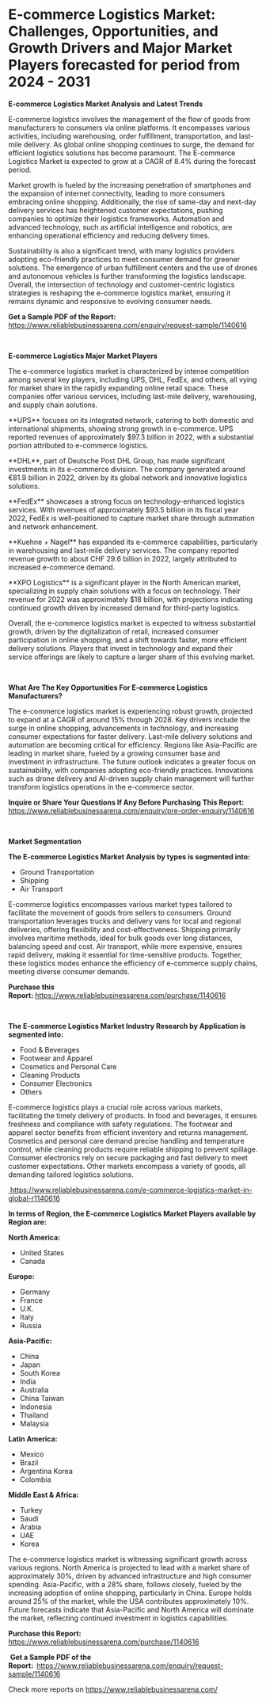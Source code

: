<p><h1>E-commerce Logistics Market: Challenges, Opportunities, and Growth Drivers and Major Market Players forecasted for period from 2024 - 2031</h1></p><p><strong>E-commerce Logistics Market Analysis and Latest Trends</strong></p>
<p><p>E-commerce logistics involves the management of the flow of goods from manufacturers to consumers via online platforms. It encompasses various activities, including warehousing, order fulfillment, transportation, and last-mile delivery. As global online shopping continues to surge, the demand for efficient logistics solutions has become paramount. The E-commerce Logistics Market is expected to grow at a CAGR of 8.4% during the forecast period. </p><p>Market growth is fueled by the increasing penetration of smartphones and the expansion of internet connectivity, leading to more consumers embracing online shopping. Additionally, the rise of same-day and next-day delivery services has heightened customer expectations, pushing companies to optimize their logistics frameworks. Automation and advanced technology, such as artificial intelligence and robotics, are enhancing operational efficiency and reducing delivery times. </p><p>Sustainability is also a significant trend, with many logistics providers adopting eco-friendly practices to meet consumer demand for greener solutions. The emergence of urban fulfillment centers and the use of drones and autonomous vehicles is further transforming the logistics landscape. Overall, the intersection of technology and customer-centric logistics strategies is reshaping the e-commerce logistics market, ensuring it remains dynamic and responsive to evolving consumer needs.</p></p>
<p><strong>Get a Sample PDF of the Report:&nbsp;</strong> <a href="https://www.reliablebusinessarena.com/enquiry/request-sample/1140616?utm_campaign=1943&utm_medium=2&utm_source=Github&utm_content=ia&utm_term=28122024&utm_id=e-commerce-logistics">https://www.reliablebusinessarena.com/enquiry/request-sample/1140616</a></p>
<p>&nbsp;</p>
<p><strong>E-commerce Logistics Major Market Players</strong></p>
<p><p>The e-commerce logistics market is characterized by intense competition among several key players, including UPS, DHL, FedEx, and others, all vying for market share in the rapidly expanding online retail space. These companies offer various services, including last-mile delivery, warehousing, and supply chain solutions.</p><p>**UPS** focuses on its integrated network, catering to both domestic and international shipments, showing strong growth in e-commerce. UPS reported revenues of approximately $97.3 billion in 2022, with a substantial portion attributed to e-commerce logistics.</p><p>**DHL**, part of Deutsche Post DHL Group, has made significant investments in its e-commerce division. The company generated around €81.9 billion in 2022, driven by its global network and innovative logistics solutions.</p><p>**FedEx** showcases a strong focus on technology-enhanced logistics services. With revenues of approximately $93.5 billion in its fiscal year 2022, FedEx is well-positioned to capture market share through automation and network enhancement.</p><p>**Kuehne + Nagel** has expanded its e-commerce capabilities, particularly in warehousing and last-mile delivery services. The company reported revenue growth to about CHF 29.6 billion in 2022, largely attributed to increased e-commerce demand.</p><p>**XPO Logistics** is a significant player in the North American market, specializing in supply chain solutions with a focus on technology. Their revenue for 2022 was approximately $18 billion, with projections indicating continued growth driven by increased demand for third-party logistics.</p><p>Overall, the e-commerce logistics market is expected to witness substantial growth, driven by the digitalization of retail, increased consumer participation in online shopping, and a shift towards faster, more efficient delivery solutions. Players that invest in technology and expand their service offerings are likely to capture a larger share of this evolving market.</p></p>
<p>&nbsp;</p>
<p><strong>What Are The Key Opportunities For E-commerce Logistics Manufacturers?</strong></p>
<p><p>The e-commerce logistics market is experiencing robust growth, projected to expand at a CAGR of around 15% through 2028. Key drivers include the surge in online shopping, advancements in technology, and increasing consumer expectations for faster delivery. Last-mile delivery solutions and automation are becoming critical for efficiency. Regions like Asia-Pacific are leading in market share, fueled by a growing consumer base and investment in infrastructure. The future outlook indicates a greater focus on sustainability, with companies adopting eco-friendly practices. Innovations such as drone delivery and AI-driven supply chain management will further transform logistics operations in the e-commerce sector.</p></p>
<p><strong>Inquire or Share Your Questions If Any Before Purchasing This Report:</strong> <a href="https://www.reliablebusinessarena.com/enquiry/pre-order-enquiry/1140616?utm_campaign=1943&utm_medium=2&utm_source=Github&utm_content=ia&utm_term=28122024&utm_id=e-commerce-logistics">https://www.reliablebusinessarena.com/enquiry/pre-order-enquiry/1140616</a></p>
<p>&nbsp;</p>
<p><strong>Market Segmentation</strong></p>
<p><strong>The E-commerce Logistics Market Analysis by types is segmented into:</strong></p>
<p><ul><li>Ground Transportation</li><li>Shipping</li><li>Air Transport</li></ul></p>
<p><p>E-commerce logistics encompasses various market types tailored to facilitate the movement of goods from sellers to consumers. Ground transportation leverages trucks and delivery vans for local and regional deliveries, offering flexibility and cost-effectiveness. Shipping primarily involves maritime methods, ideal for bulk goods over long distances, balancing speed and cost. Air transport, while more expensive, ensures rapid delivery, making it essential for time-sensitive products. Together, these logistics modes enhance the efficiency of e-commerce supply chains, meeting diverse consumer demands.</p></p>
<p><strong>Purchase this Report:&nbsp;</strong><a href="https://www.reliablebusinessarena.com/purchase/1140616?utm_campaign=1943&utm_medium=2&utm_source=Github&utm_content=ia&utm_term=28122024&utm_id=e-commerce-logistics">https://www.reliablebusinessarena.com/purchase/1140616</a></p>
<p>&nbsp;</p>
<p><strong>The E-commerce Logistics Market Industry Research by Application is segmented into:</strong></p>
<p><ul><li>Food & Beverages</li><li>Footwear and Apparel</li><li>Cosmetics and Personal Care</li><li>Cleaning Products</li><li>Consumer Electronics</li><li>Others</li></ul></p>
<p><p>E-commerce logistics plays a crucial role across various markets, facilitating the timely delivery of products. In food and beverages, it ensures freshness and compliance with safety regulations. The footwear and apparel sector benefits from efficient inventory and returns management. Cosmetics and personal care demand precise handling and temperature control, while cleaning products require reliable shipping to prevent spillage. Consumer electronics rely on secure packaging and fast delivery to meet customer expectations. Other markets encompass a variety of goods, all demanding tailored logistics solutions.</p></p>
<p><a href="https://www.reliablebusinessarena.com/e-commerce-logistics-market-in-global-r1140616?utm_campaign=1943&utm_medium=2&utm_source=Github&utm_content=ia&utm_term=28122024&utm_id=e-commerce-logistics">&nbsp;https://www.reliablebusinessarena.com/e-commerce-logistics-market-in-global-r1140616</a></p>
<p><strong>In terms of Region, the E-commerce Logistics Market Players available by Region are:</strong></p>
<p>
    <p> <strong> North America: </strong>
        <ul>
            <li>United States</li>
            <li>Canada</li>
        </ul>
        </p> 
    <p> <strong> Europe: </strong>
        <ul>
            <li>Germany</li>
            <li>France</li>
            <li>U.K.</li>
            <li>Italy</li>
            <li>Russia</li>
        </ul>
        </p> 
    <p> <strong> Asia-Pacific: </strong>
        <ul>
            <li>China</li>
            <li>Japan</li>
            <li>South Korea</li>
            <li>India</li>
            <li>Australia</li>
            <li>China Taiwan</li>
            <li>Indonesia</li>
            <li>Thailand</li>
            <li>Malaysia</li>
        </ul>
        </p> 
    <p> <strong> Latin America: </strong>
        <ul>
            <li>Mexico</li>
            <li>Brazil</li>
            <li>Argentina Korea</li>
            <li>Colombia</li>
        </ul>
        </p> 
    <p> <strong> Middle East & Africa: </strong>
        <ul>
            <li>Turkey</li>
            <li>Saudi</li>
            <li>Arabia</li>
            <li>UAE</li>
            <li>Korea</li>
        </ul>
    </p>
    </p>
<p><p>The e-commerce logistics market is witnessing significant growth across various regions. North America is projected to lead with a market share of approximately 30%, driven by advanced infrastructure and high consumer spending. Asia-Pacific, with a 28% share, follows closely, fueled by the increasing adoption of online shopping, particularly in China. Europe holds around 25% of the market, while the USA contributes approximately 10%. Future forecasts indicate that Asia-Pacific and North America will dominate the market, reflecting continued investment in logistics capabilities.</p></p>
<p><strong>Purchase this Report: </strong><a href="https://www.reliablebusinessarena.com/purchase/1140616?utm_campaign=1943&utm_medium=2&utm_source=Github&utm_content=ia&utm_term=28122024&utm_id=e-commerce-logistics">https://www.reliablebusinessarena.com/purchase/1140616</a></p>
<p>&nbsp;<strong>Get a Sample PDF of the Report:&nbsp;&nbsp;</strong><a href="https://www.reliablebusinessarena.com/enquiry/request-sample/1140616?utm_campaign=1943&utm_medium=2&utm_source=Github&utm_content=ia&utm_term=28122024&utm_id=e-commerce-logistics">https://www.reliablebusinessarena.com/enquiry/request-sample/1140616</a></p>
<p><strong></strong></p>
<p>Check more reports on <a href="https://www.reliablebusinessarena.com/?utm_campaign=1943&utm_medium=2&utm_source=Github&utm_content=ia&utm_term=28122024&utm_id=e-commerce-logistics">https://www.reliablebusinessarena.com/</a></p>